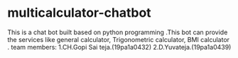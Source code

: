 # multicalculator-chatbot
This is a chat bot built based on python programming .This bot can provide the services like general calculator, Trigonometric calculator, BMI calculator .
team members:
1.CH.Gopi Sai teja.(19pa1a0432)
2.D.Yuvateja.(19pa1a0439)
